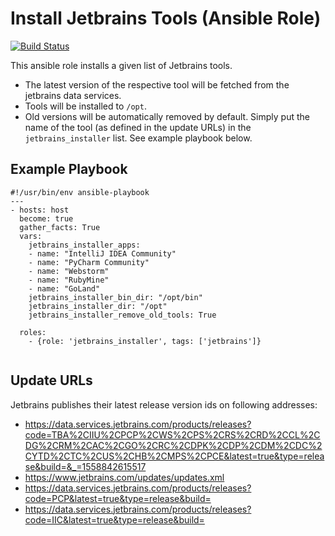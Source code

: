 # Install Jetbrains Tools (Ansible Role)
[![Build Status](https://travis-ci.com/reimarstier/ansible-role-jetbrains_installer.svg?branch=master)](https://travis-ci.com/reimarstier/ansible-role-jetbrains_installer)

This ansible role installs a given list of Jetbrains tools.
* The latest version of the respective tool will be fetched from the jetbrains data services.
* Tools will be installed to `/opt`.
* Old versions will be automatically removed by default.
Simply put the name of the tool (as defined in the update URLs) in the `jetbrains_installer` list.
See example playbook below.

## Example Playbook
```
#!/usr/bin/env ansible-playbook
---
- hosts: host
  become: true
  gather_facts: True
  vars:
    jetbrains_installer_apps:
    - name: "IntelliJ IDEA Community"
    - name: "PyCharm Community"
    - name: "Webstorm"
    - name: "RubyMine"
    - name: "GoLand"
    jetbrains_installer_bin_dir: "/opt/bin"
    jetbrains_installer_dir: "/opt"
    jetbrains_installer_remove_old_tools: True

  roles:
    - {role: 'jetbrains_installer', tags: ['jetbrains']}


```

## Update URLs
Jetbrains publishes their latest release version ids on following addresses:
* https://data.services.jetbrains.com/products/releases?code=TBA%2CIIU%2CPCP%2CWS%2CPS%2CRS%2CRD%2CCL%2CDG%2CRM%2CAC%2CGO%2CRC%2CDPK%2CDP%2CDM%2CDC%2CYTD%2CTC%2CUS%2CHB%2CMPS%2CPCE&latest=true&type=release&build=&_=1558842615517
* https://www.jetbrains.com/updates/updates.xml
* https://data.services.jetbrains.com/products/releases?code=PCP&latest=true&type=release&build=
* https://data.services.jetbrains.com/products/releases?code=IIC&latest=true&type=release&build=
